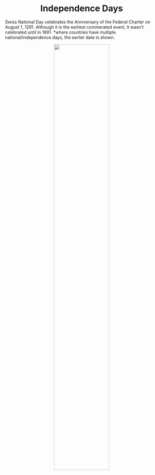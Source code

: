 <h1 align="center">
Independence Days </h1>

Swiss National Day celebrates the Anniversary of the Federal Charter on August 1, 1291. Although it is the earliest commerated event, it wasn't celebrated until in 1891. *where countries have multiple national/independence days, the earlier date is shown.
  
<p align="center">
  <img src="https://github.com/nrennie/tidytuesday/blob/main/2021/06-07-2021/06072021.jpg?raw=true" width="60%">
</p>

